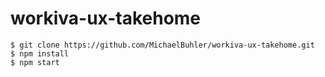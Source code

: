 # workiva-ux-takehome

```shell script
$ git clone https://github.com/MichaelBuhler/workiva-ux-takehome.git
$ npm install
$ npm start
```